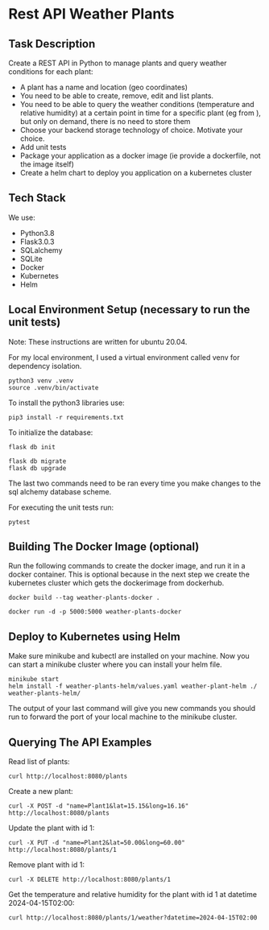 # Rest API Weather Plants
## Task Description
Create a REST API in Python to manage plants and query weather conditions for each plant:

* A plant has a name and location (geo coordinates)
* You need to be able to create, remove, edit and list plants.
* You need to be able to query the weather conditions (temperature and relative humidity) at a certain point in time for a specific plant (eg from ), but only on demand, there is no need to store them
* Choose your backend storage technology of choice. Motivate your choice.
* Add unit tests
* Package your application as a docker image (ie provide a dockerfile, not the image itself)
* Create a helm chart to deploy you application on a kubernetes cluster

## Tech Stack
We use:
* Python3.8
* Flask3.0.3
* SQLalchemy
* SQLite
* Docker
* Kubernetes
* Helm

## Local Environment Setup (necessary to run the unit tests)

Note: These instructions are written for ubuntu 20.04. 

For my local environment, I used a virtual environment called venv for dependency isolation. 

    python3 venv .venv
    source .venv/bin/activate


To install the python3 libraries use:

    pip3 install -r requirements.txt


To initialize the database:

    flask db init

    flask db migrate
    flask db upgrade


The last two commands need to be ran every time you make changes to the sql alchemy database scheme.


For executing the unit tests run:

    pytest

## Building The Docker Image (optional)

Run the following commands to create the docker image, and run it in a docker container. This is optional because in the next step we create the kubernetes cluster which gets the dockerimage from dockerhub.

    docker build --tag weather-plants-docker .

    docker run -d -p 5000:5000 weather-plants-docker

## Deploy to Kubernetes using Helm

Make sure minikube and kubectl are installed on your machine. Now you can start a minikube cluster where you can install your helm file.

    minikube start
    helm install -f weather-plants-helm/values.yaml weather-plant-helm ./ weather-plants-helm/

The output of your last command will give you new commands you should run to forward the port of your local machine to the minikube cluster.

## Querying The API Examples

Read list of plants:

    curl http://localhost:8080/plants

Create a new plant:

    curl -X POST -d "name=Plant1&lat=15.15&long=16.16" http://localhost:8080/plants

Update the plant with id 1:

    curl -X PUT -d "name=Plant2&lat=50.00&long=60.00" http://localhost:8080/plants/1

Remove plant with id 1:

    curl -X DELETE http://localhost:8080/plants/1

Get the temperature and relative humidity for the plant with id 1 at datetime 2024-04-15T02:00:

    curl http://localhost:8080/plants/1/weather?datetime=2024-04-15T02:00


